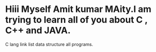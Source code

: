 # Hiii Myself Amit kumar MAity.I am trying to learn all of you about C , C++ and JAVA.
C lang link list data structure all programs.
